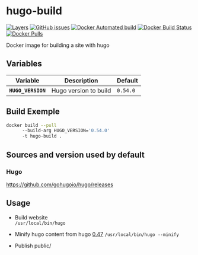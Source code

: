 # hugo-build

[![Layers](https://images.microbadger.com/badges/image/pad92/hugo-build.svg)](https://microbadger.com/images/pad92/hugo-build) [![GitHub issues](https://img.shields.io/github/issues/pad92/docker-hugo-build.svg)](https://github.com/pad92/docker-hugo-build) [![Docker Automated build](https://img.shields.io/docker/automated/pad92/hugo-build.svg?maxAge=2592000)](https://hub.docker.com/r/pad92/hugo-build/) [![Docker Build Status](https://img.shields.io/docker/build/pad92/hugo-build.svg?maxAge=2592000)](https://hub.docker.com/r/pad92/hugo-build/) [![Docker Pulls](https://img.shields.io/docker/pulls/pad92/hugo-build.svg)](https://hub.docker.com/r/pad92/hugo-build/)

Docker image for building a site with hugo

## Variables

| Variable             | Description             | Default   |
|----------------------|-------------------------|-----------|
| **`HUGO_VERSION`**   | Hugo version to build   | `0.54.0`  |


## Build Exemple

```sh
docker build --pull 
      --build-arg HUGO_VERSION='0.54.0'
      -t hugo-build .
```

## Sources and version used by default

### Hugo

https://github.com/gohugoio/hugo/releases

## Usage

* Build website  
```/usr/local/bin/hugo```

* Minify hugo content from hugo [0.47](https://github.com/gohugoio/hugo/releases/tag/v0.47)
```/usr/local/bin/hugo --minify```

* Publish public/
